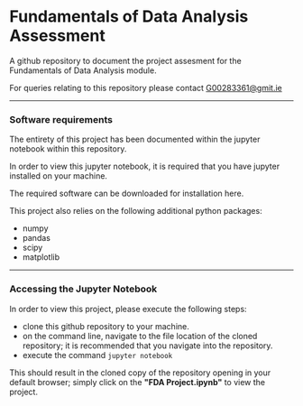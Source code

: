 # Fundamentals of Data Analysis Assessment

A github repository to document the project assesment for the Fundamentals of Data Analysis module.

For queries relating to this repository please contact G00283361@gmit.ie

***

### Software requirements

The entirety of this project has been documented within the jupyter notebook within this repository.

In order to view this jupyter notebook, it is required that you have jupyter installed on your machine.

The required software can be downloaded for installation here.

This project also relies on the following additional python packages:

 - numpy
 - pandas
 - scipy
 - matplotlib
 
***
 
### Accessing the Jupyter Notebook

In order to view this project, please execute the following steps:

 - clone this github repository to your machine.
 - on the command line, navigate to the file location of the cloned repository; it is recommended that you navigate into the repository.
 - execute the command ``jupyter notebook``

This should result in the cloned copy of the repository opening in your default browser; simply click on the **"FDA Project.ipynb"** to view the project.
